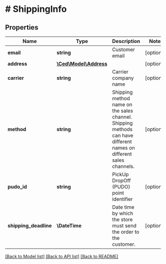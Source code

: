# # ShippingInfo

## Properties

Name | Type | Description | Notes
------------ | ------------- | ------------- | -------------
**email** | **string** | Customer email | [optional]
**address** | [**\Ced\Model\Address**](Address.md) |  | [optional]
**carrier** | **string** | Carrier company name | [optional]
**method** | **string** | Shipping method name on the sales channel. Shipping methods can have different names on different sales channels. | [optional]
**pudo_id** | **string** | PickUp DropOff (PUDO) point identifier | [optional]
**shipping_deadline** | **\DateTime** | Date time by which the store must send the order to the customer. | [optional]

[[Back to Model list]](../../README.md#models) [[Back to API list]](../../README.md#endpoints) [[Back to README]](../../README.md)
